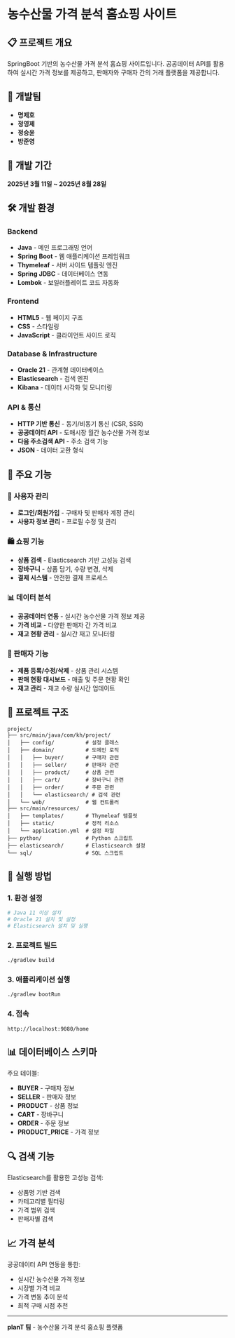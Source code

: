 # 농수산물 가격 분석 홈쇼핑 사이트

## 📋 프로젝트 개요
SpringBoot 기반의 농수산물 가격 분석 홈쇼핑 사이트입니다. 공공데이터 API를 활용하여 실시간 가격 정보를 제공하고, 판매자와 구매자 간의 거래 플랫폼을 제공합니다.

## 👥 개발팀
- **명제호**
- **정영제** 
- **정승윤**
- **방준영**

## 📅 개발 기간
**2025년 3월 11일 ~ 2025년 8월 28일**

## 🛠️ 개발 환경

### Backend
- **Java** - 메인 프로그래밍 언어
- **Spring Boot** - 웹 애플리케이션 프레임워크
- **Thymeleaf** - 서버 사이드 템플릿 엔진
- **Spring JDBC** - 데이터베이스 연동
- **Lombok** - 보일러플레이트 코드 자동화

### Frontend
- **HTML5** - 웹 페이지 구조
- **CSS** - 스타일링
- **JavaScript** - 클라이언트 사이드 로직

### Database & Infrastructure
- **Oracle 21** - 관계형 데이터베이스
- **Elasticsearch** - 검색 엔진
- **Kibana** - 데이터 시각화 및 모니터링

### API & 통신
- **HTTP 기반 통신** - 동기/비동기 통신 (CSR, SSR)
- **공공데이터 API** - 도매시장 월간 농수산물 가격 정보
- **다음 주소검색 API** - 주소 검색 기능
- **JSON** - 데이터 교환 형식

## 🚀 주요 기능

### 👤 사용자 관리
- **로그인/회원가입** - 구매자 및 판매자 계정 관리
- **사용자 정보 관리** - 프로필 수정 및 관리

### 🛍️ 쇼핑 기능
- **상품 검색** - Elasticsearch 기반 고성능 검색
- **장바구니** - 상품 담기, 수량 변경, 삭제
- **결제 시스템** - 안전한 결제 프로세스

### 📊 데이터 분석
- **공공데이터 연동** - 실시간 농수산물 가격 정보 제공
- **가격 비교** - 다양한 판매자 간 가격 비교
- **재고 현황 관리** - 실시간 재고 모니터링

### 🏪 판매자 기능
- **제품 등록/수정/삭제** - 상품 관리 시스템
- **판매 현황 대시보드** - 매출 및 주문 현황 확인
- **재고 관리** - 재고 수량 실시간 업데이트

## 📁 프로젝트 구조

```
project/
├── src/main/java/com/kh/project/
│   ├── config/          # 설정 클래스
│   ├── domain/          # 도메인 로직
│   │   ├── buyer/       # 구매자 관련
│   │   ├── seller/      # 판매자 관련
│   │   ├── product/     # 상품 관련
│   │   ├── cart/        # 장바구니 관련
│   │   ├── order/       # 주문 관련
│   │   └── elasticsearch/ # 검색 관련
│   └── web/             # 웹 컨트롤러
├── src/main/resources/
│   ├── templates/       # Thymeleaf 템플릿
│   ├── static/          # 정적 리소스
│   └── application.yml  # 설정 파일
├── python/              # Python 스크립트
├── elasticsearch/       # Elasticsearch 설정
└── sql/                 # SQL 스크립트
```

## 🚀 실행 방법

### 1. 환경 설정
```bash
# Java 11 이상 설치
# Oracle 21 설치 및 설정
# Elasticsearch 설치 및 실행
```

### 2. 프로젝트 빌드
```bash
./gradlew build
```

### 3. 애플리케이션 실행
```bash
./gradlew bootRun
```

### 4. 접속
```
http://localhost:9080/home
```

## 📊 데이터베이스 스키마

주요 테이블:
- **BUYER** - 구매자 정보
- **SELLER** - 판매자 정보  
- **PRODUCT** - 상품 정보
- **CART** - 장바구니
- **ORDER** - 주문 정보
- **PRODUCT_PRICE** - 가격 정보

## 🔍 검색 기능

Elasticsearch를 활용한 고성능 검색:
- 상품명 기반 검색
- 카테고리별 필터링
- 가격 범위 검색
- 판매자별 검색

## 📈 가격 분석

공공데이터 API 연동을 통한:
- 실시간 농수산물 가격 정보
- 시장별 가격 비교
- 가격 변동 추이 분석
- 최적 구매 시점 추천

---

**planT 팀** - 농수산물 가격 분석 홈쇼핑 플랫폼


